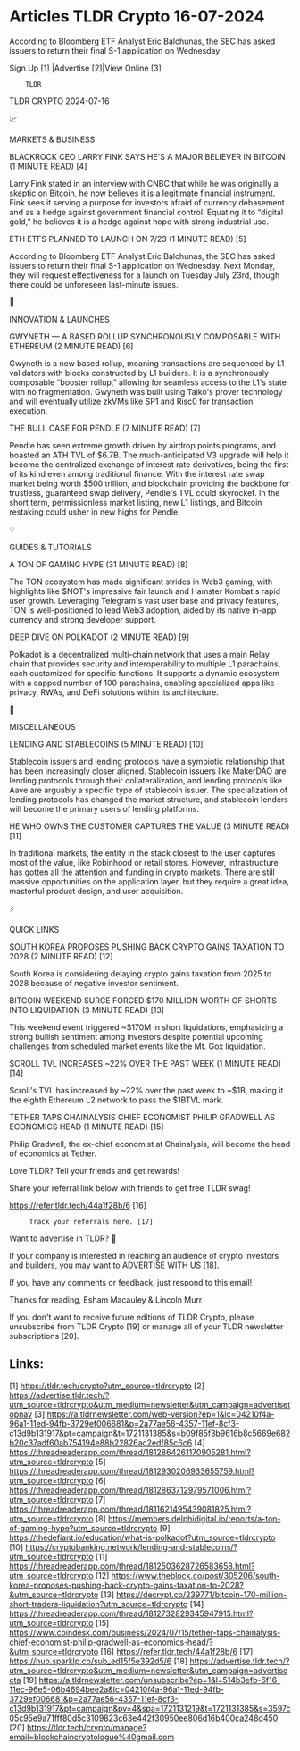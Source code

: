 # Articles TLDR Crypto 16-07-2024

According to Bloomberg ETF Analyst Eric Balchunas, the SEC has asked
issuers to return their final S-1 application on Wednesday  

 Sign Up [1] |Advertise [2]|View Online [3] 

		TLDR 

TLDR CRYPTO 2024-07-16

📈 

MARKETS & BUSINESS

 BLACKROCK CEO LARRY FINK SAYS HE'S A MAJOR BELIEVER IN BITCOIN (1
MINUTE READ) [4] 

 Larry Fink stated in an interview with CNBC that while he was
originally a skeptic on Bitcoin, he now believes it is a legitimate
financial instrument. Fink sees it serving a purpose for investors
afraid of currency debasement and as a hedge against government
financial control. Equating it to “digital gold,” he believes it
is a hedge against hope with strong industrial use. 

 ETH ETFS PLANNED TO LAUNCH ON 7/23 (1 MINUTE READ) [5] 

 According to Bloomberg ETF Analyst Eric Balchunas, the SEC has asked
issuers to return their final S-1 application on Wednesday. Next
Monday, they will request effectiveness for a launch on Tuesday July
23rd, though there could be unforeseen last-minute issues. 

🚀 

INNOVATION & LAUNCHES

 GWYNETH — A BASED ROLLUP SYNCHRONOUSLY COMPOSABLE WITH ETHEREUM (2
MINUTE READ) [6] 

 Gwyneth is a new based rollup, meaning transactions are sequenced by
L1 validators with blocks constructed by L1 builders. It is a
synchronously composable “booster rollup,” allowing for seamless
access to the L1's state with no fragmentation. Gwyneth was built
using Taiko's prover technology and will eventually utilize zkVMs like
SP1 and Risc0 for transaction execution. 

 THE BULL CASE FOR PENDLE (7 MINUTE READ) [7] 

 Pendle has seen extreme growth driven by airdrop points programs, and
boasted an ATH TVL of $6.7B. The much-anticipated V3 upgrade will help
it become the centralized exchange of interest rate derivatives, being
the first of its kind even among traditional finance. With the
interest rate swap market being worth $500 trillion, and blockchain
providing the backbone for trustless, guaranteed swap delivery,
Pendle's TVL could skyrocket. In the short term, permissionless market
listing, new L1 listings, and Bitcoin restaking could usher in new
highs for Pendle. 

💡 

GUIDES & TUTORIALS

 A TON OF GAMING HYPE (31 MINUTE READ) [8] 

 The TON ecosystem has made significant strides in Web3 gaming, with
highlights like $NOT's impressive fair launch and Hamster Kombat's
rapid user growth. Leveraging Telegram's vast user base and privacy
features, TON is well-positioned to lead Web3 adoption, aided by its
native in-app currency and strong developer support. 

 DEEP DIVE ON POLKADOT (2 MINUTE READ) [9] 

 Polkadot is a decentralized multi-chain network that uses a main
Relay chain that provides security and interoperability to multiple L1
parachains, each customized for specific functions. It supports a
dynamic ecosystem with a capped number of 100 parachains, enabling
specialized apps like privacy, RWAs, and DeFi solutions within its
architecture. 

🦄 

MISCELLANEOUS

 LENDING AND STABLECOINS (5 MINUTE READ) [10] 

 Stablecoin issuers and lending protocols have a symbiotic
relationship that has been increasingly closer aligned. Stablecoin
issuers like MakerDAO are lending protocols through their
collateralization, and lending protocols like Aave are arguably a
specific type of stablecoin issuer. The specialization of lending
protocols has changed the market structure, and stablecoin lenders
will become the primary users of lending platforms. 

 HE WHO OWNS THE CUSTOMER CAPTURES THE VALUE (3 MINUTE READ) [11] 

 In traditional markets, the entity in the stack closest to the user
captures most of the value, like Robinhood or retail stores. However,
infrastructure has gotten all the attention and funding in crypto
markets. There are still massive opportunities on the application
layer, but they require a great idea, masterful product design, and
user acquisition. 

⚡ 

QUICK LINKS

 SOUTH KOREA PROPOSES PUSHING BACK CRYPTO GAINS TAXATION TO 2028 (2
MINUTE READ) [12] 

 South Korea is considering delaying crypto gains taxation from 2025
to 2028 because of negative investor sentiment. 

 BITCOIN WEEKEND SURGE FORCED $170 MILLION WORTH OF SHORTS INTO
LIQUIDATION (3 MINUTE READ) [13] 

 This weekend event triggered ~$170M in short liquidations,
emphasizing a strong bullish sentiment among investors despite
potential upcoming challenges from scheduled market events like the
Mt. Gox liquidation. 

 SCROLL TVL INCREASES ~22% OVER THE PAST WEEK (1 MINUTE READ) [14] 

 Scroll's TVL has increased by ~22% over the past week to ~$1B, making
it the eighth Ethereum L2 network to pass the $1BTVL mark. 

 TETHER TAPS CHAINALYSIS CHIEF ECONOMIST PHILIP GRADWELL AS ECONOMICS
HEAD (1 MINUTE READ) [15] 

 Philip Gradwell, the ex-chief economist at Chainalysis, will become
the head of economics at Tether. 

Love TLDR? Tell your friends and get rewards!

 Share your referral link below with friends to get free TLDR swag! 

 https://refer.tldr.tech/44a1f28b/6 [16] 

		 Track your referrals here. [17] 

Want to advertise in TLDR? 📰

 If your company is interested in reaching an audience of crypto
investors and builders, you may want to ADVERTISE WITH US [18]. 

 If you have any comments or feedback, just respond to this email! 

Thanks for reading, 
Esham Macauley & Lincoln Murr 

If you don't want to receive future editions of TLDR Crypto, please
unsubscribe from TLDR Crypto [19] or manage all of your TLDR
newsletter subscriptions [20]. 

 

Links:
------
[1] https://tldr.tech/crypto?utm_source=tldrcrypto
[2] https://advertise.tldr.tech/?utm_source=tldrcrypto&utm_medium=newsletter&utm_campaign=advertisetopnav
[3] https://a.tldrnewsletter.com/web-version?ep=1&lc=04210f4a-96a1-11ed-94fb-3729ef006681&p=2a77ae56-4357-11ef-8cf3-c13d9b131917&pt=campaign&t=1721131385&s=b09f85f3b9616b8c5669e682b20c37adf60ab754194e88b22826ac2edf85c6c6
[4] https://threadreaderapp.com/thread/1812864261170905281.html?utm_source=tldrcrypto
[5] https://threadreaderapp.com/thread/1812930206933655759.html?utm_source=tldrcrypto
[6] https://threadreaderapp.com/thread/1812863712979571006.html?utm_source=tldrcrypto
[7] https://threadreaderapp.com/thread/1811621495439081825.html?utm_source=tldrcrypto
[8] https://members.delphidigital.io/reports/a-ton-of-gaming-hype?utm_source=tldrcrypto
[9] https://thedefiant.io/education/what-is-polkadot?utm_source=tldrcrypto
[10] https://cryptobanking.network/lending-and-stablecoins/?utm_source=tldrcrypto
[11] https://threadreaderapp.com/thread/1812503628726583658.html?utm_source=tldrcrypto
[12] https://www.theblock.co/post/305206/south-korea-proposes-pushing-back-crypto-gains-taxation-to-2028?&utm_source=tldrcrypto
[13] https://decrypt.co/239771/bitcoin-170-million-short-traders-liquidation?utm_source=tldrcrypto
[14] https://threadreaderapp.com/thread/1812732829345947915.html?utm_source=tldrcrypto
[15] https://www.coindesk.com/business/2024/07/15/tether-taps-chainalysis-chief-economist-philip-gradwell-as-economics-head/?&utm_source=tldrcrypto
[16] https://refer.tldr.tech/44a1f28b/6
[17] https://hub.sparklp.co/sub_ed15f5e392d5/6
[18] https://advertise.tldr.tech/?utm_source=tldrcrypto&utm_medium=newsletter&utm_campaign=advertisecta
[19] https://a.tldrnewsletter.com/unsubscribe?ep=1&l=514b3efb-6f16-11ec-96e5-06b4694bee2a&lc=04210f4a-96a1-11ed-94fb-3729ef006681&p=2a77ae56-4357-11ef-8cf3-c13d9b131917&pt=campaign&pv=4&spa=1721131219&t=1721131385&s=3597c05c95e9a71fff80d5c3109823c63e442f30950ee806d16b400ca248d450
[20] https://tldr.tech/crypto/manage?email=blockchaincryptologue%40gmail.com